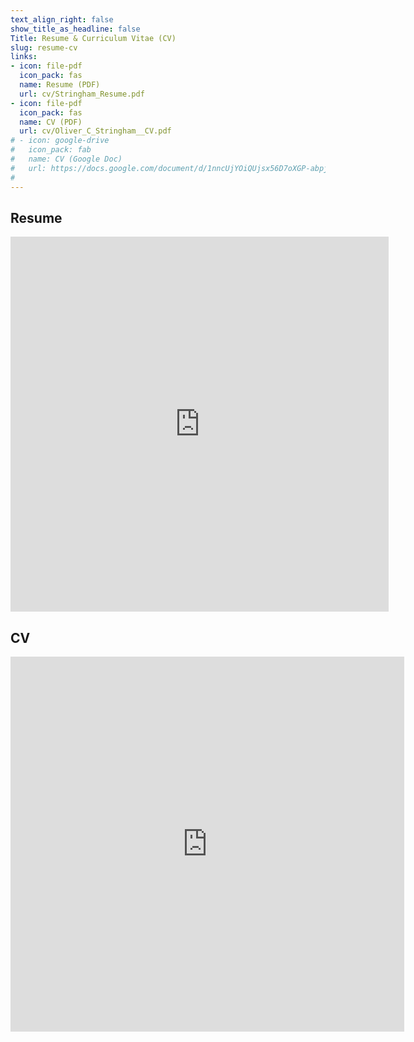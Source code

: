 ```yaml
---
text_align_right: false
show_title_as_headline: false
Title: Resume & Curriculum Vitae (CV)
slug: resume-cv
links:
- icon: file-pdf
  icon_pack: fas
  name: Resume (PDF)
  url: cv/Stringham_Resume.pdf
- icon: file-pdf
  icon_pack: fas
  name: CV (PDF)
  url: cv/Oliver_C_Stringham__CV.pdf
# - icon: google-drive
#   icon_pack: fab
#   name: CV (Google Doc)
#   url: https://docs.google.com/document/d/1nncUjYOiQUjsx56D7oXGP-abpjgAxbgH7oIZ__AuKjU/edit?usp=sharing
#  
---
```



## Resume

<script>
    function resizeIframe(obj) {
      obj.style.height =  1.1*obj.contentWindow.document.body.scrollHeight + 'px';
    }
  </script>

<iframe width='120%' height='600' 
    onload="resizeIframe(this)"
    frameborder="0"
    src="https://drive.google.com/file/d/11qc7raY4c6OPlT4qkqZaFS7jAr5hti1c/preview">
</iframe>


## CV
<script>
    function resizeIframe(obj) {
      obj.style.height =  1.05*obj.contentWindow.document.body.scrollHeight + 'px';
    }
  </script>

<iframe width='125%' height='600' 
    onload="resizeIframe(this)"
    frameborder="0"
    src="https://docs.google.com/document/d/e/2PACX-1vTQK3vJrJsrXSsu0bonBAowJCO6Iovw9_jPbFaep5M51vOJZfijWxCSOFuQkoPb1JmeUWiAamK6iK2I/pub?embedded=true">
</iframe>